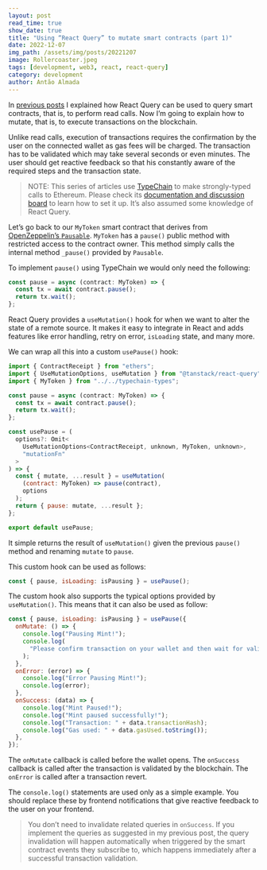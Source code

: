 ```yaml
---
layout: post
read_time: true
show_date: true
title: "Using “React Query” to mutate smart contracts (part 1)"
date: 2022-12-07
img_path: /assets/img/posts/20221207
image: Rollercoaster.jpeg
tags: [development, web3, react, react-query]
category: development
author: Antão Almada
---
```


In [previous posts](https://aalmada.github.io/Using-React-Query-to-query-smart-contracts-3.html) I explained how React Query can be used to query smart contracts, that is, to perform read calls. Now I’m going to explain how to mutate, that is, to execute transactions on the blockchain.

Unlike read calls, execution of transactions requires the confirmation by the user on the connected wallet as gas fees will be charged. The transaction has to be validated which may take several seconds or even minutes. The user should get reactive feedback so that his constantly aware of the required steps and the transaction state.

> NOTE: This series of articles use [TypeChain](https://github.com/dethcrypto/TypeChain) to make strongly-typed calls to Ethereum. Please check its [documentation and discussion board](https://github.com/dethcrypto/TypeChain) to learn how to set it up. It’s also assumed some knowledge of React Query.

Let’s go back to our `MyToken` smart contract that derives from [OpenZeppelin’s `Pausable`](https://github.com/OpenZeppelin/openzeppelin-contracts/blob/206a2394481ec1af16d0e0acf216bbffedde405b/contracts/security/Pausable.sol#L17). `MyToken` has a `pause()` public method with restricted access to the contract owner. This method simply calls the internal method `_pause()` provided by `Pausable`.

To implement `pause()` using TypeChain we would only need the following:

```javascript
const pause = async (contract: MyToken) => {
  const tx = await contract.pause();
  return tx.wait();
};
```

React Query provides a `useMutation()` hook for when we want to alter the state of a remote source. It makes it easy to integrate in React and adds features like error handling, retry on error, `isLoading` state, and many more.

We can wrap all this into a custom `usePause()` hook:

```javascript
import { ContractReceipt } from "ethers";
import { UseMutationOptions, useMutation } from "@tanstack/react-query";
import { MyToken } from "../../typechain-types";

const pause = async (contract: MyToken) => {
  const tx = await contract.pause();
  return tx.wait();
};

const usePause = (
  options?: Omit<
    UseMutationOptions<ContractReceipt, unknown, MyToken, unknown>,
    "mutationFn"
  >
) => {
  const { mutate, ...result } = useMutation(
    (contract: MyToken) => pause(contract),
    options
  );
  return { pause: mutate, ...result };
};

export default usePause;
```

It simple returns the result of `useMutation()` given the previous `pause()` method and renaming `mutate` to `pause`.

This custom hook can be used as follows:

```javascript
const { pause, isLoading: isPausing } = usePause();
```

The custom hook also supports the typical options provided by `useMutation()`. This means that it can also be used as follow:

```javascript
const { pause, isLoading: isPausing } = usePause({
  onMutate: () => {
    console.log("Pausing Mint!");
    console.log(
      "Please confirm transaction on your wallet and then wait for validation!"
    );
  },
  onError: (error) => {
    console.log("Error Pausing Mint!");
    console.log(error);
  },
  onSuccess: (data) => {
    console.log("Mint Paused!");
    console.log("Mint paused successfully!");
    console.log("Transaction: " + data.transactionHash);
    console.log("Gas used: " + data.gasUsed.toString());
  },
});
```

The `onMutate` callback is called before the wallet opens. The `onSuccess` callback is called after the transaction is validated by the blockchain. The `onError` is called after a transaction revert.

The `console.log()` statements are used only as a simple example. You should replace these by frontend notifications that give reactive feedback to the user on your frontend.

> You don’t need to invalidate related queries in `onSuccess`. If you implement the queries as suggested in my previous post, the query invalidation will happen automatically when triggered by the smart contract events they subscribe to, which happens immediately after a successful transaction validation.
